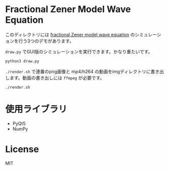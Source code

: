 # Fractional Zener Model Wave Equation
このディレクトリには [fractional Zener model wave equation](http://heim.ifi.uio.no/~sverre/papers/2011_HolmNasholm-fractZener-JournAcoustSocAm.pdf) のシミュレーションを行う3つのデモがあります。

`draw.py` でGUI版のシミュレーションを実行できます。かなり重たいです。

```bash
python3 draw.py
```

`./render.sh` で連番のpng画像と mp4/h264 の動画をimgディレクトリに書き出します。動画の書き出しには `ffmpeg` が必要です。

```bash
./render.sh
```

# 使用ライブラリ
- PyQt5
- NumPy

# License
MIT
